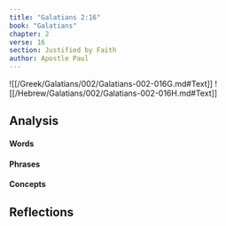 ```yaml
---
title: "Galatians 2:16"
book: "Galatians"
chapter: 2
verse: 16
section: Justified by Faith
author: Apostle Paul
---
```

![[/Greek/Galatians/002/Galatians-002-016G.md#Text]]
![[/Hebrew/Galatians/002/Galatians-002-016H.md#Text]]

## Analysis

#### Words

#### Phrases

#### Concepts

## Reflections
